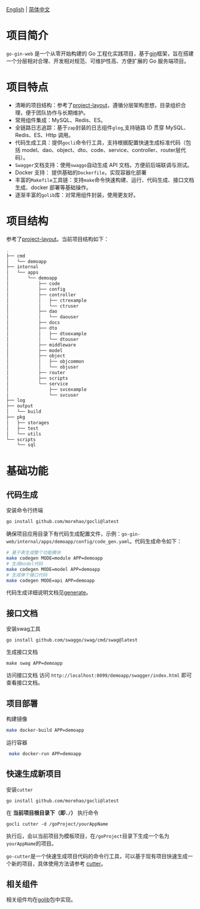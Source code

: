 [English](./README.md) | [简体中文](./README_cn.md)

# 项目简介
`go-gin-web` 是一个从零开始构建的 Go 工程化实践项目，基于[gin](https://github.com/gin-gonic/gin)框架，旨在搭建一个分层相对合理、开发相对规范、可维护性高、方便扩展的 Go 服务端项目。
# 项目特点

- 清晰的项目结构：参考了[project-layout](https://github.com/golang-standards/project-layout)，遵循分层架构思想，目录组织合理，便于团队协作与长期维护。
- 常用组件集成：MySQL、Redis、ES。
- 全链路日志追踪：基于`zap`封装的日志组件`glog`,支持链路 ID 贯穿 MySQL、Redis、ES、Http 调用。
- 代码生成工具：提供`gocli`命令行工具，支持根据配置快速生成标准代码（包括 model、dao、object、dto、code、service、controller、router层代码）。
- `Swagger`文档支持：使用`swaggo`自动生成 API 文档，方便前后端联调与测试。
- Docker 支持： 提供基础的`Dockerfile`，实现容器化部署
- 丰富的`Makefile`工具链：支持`make`命令快速构建、运行、代码生成、接口文档生成、docker 部署等基础操作。
- 逐渐丰富的`golib`库：对常用组件封装，使用更友好。

# 项目结构

参考了[project-layout](https://github.com/golang-standards/project-layout)。当前项目结构如下：
``` bash
.
├── cmd
│   └── demoapp
├── internal
│   └── apps
│       └── demoapp
│           ├── code
│           ├── config
│           ├── controller
│           │   ├── ctrexample
│           │   └── ctruser
│           ├── dao
│           │   └── daouser
│           ├── docs
│           ├── dto
│           │   ├── dtoexample
│           │   └── dtouser
│           ├── middleware
│           ├── model
│           ├── object
│           │   ├── objcommon
│           │   └── objuser
│           ├── router
│           ├── scripts
│           └── service
│               ├── svcexample
│               └── svcuser
├── log
├── output
│   └── build
├── pkg
│   ├── storages
│   ├── test
│   └── utils
└── scripts
    └── sql
```

# 基础功能

## 代码生成

安装命令行终端
```bash
go install github.com/morehao/gocli@latest
```
确保项目应用目录下有代码生成配置文件，示例：`go-gin-web/internal/apps/demoapp/config/code_gen.yaml`。代码生成命令如下：
```bash
# 基于表生成整个功能模块
make codegen MODE=module APP=demoapp
# 生成model代码
make codegen MODE=model APP=demoapp
# 生成单个接口代码
make codegen MODE=api APP=demoapp
```
代码生成详细说明文档见[generate](https://github.com/morehao/gocli?tab=readme-ov-file#generate)。

## 接口文档

安装swag工具
```shell
go install github.com/swaggo/swag/cmd/swag@latest
```
生成接口文档
``` shell
make swag APP=demoapp
```
访问接口文档
访问 `http://localhost:8099/demoapp/swagger/index.html` 即可查看接口文档。

## 项目部署
构建镜像
``` bash
make docker-build APP=demoapp
```
运行容器
``` bash
 make docker-run APP=demoapp
```

## 快速生成新项目
安装`cutter`
```shell
go install github.com/morehao/gocli@latest
```
在 **当前项目根目录下（即`./`）** 执行命令
```shell
gocli cutter -d /goProject/yourAppName
```
执行后，会以当前项目为模板项目，在`/goProject`目录下生成一个名为`yourAppName`的项目。

`go-cutter`是一个快速生成项目代码的命令行工具，可以基于现有项目快速生成一个新的项目，具体使用方法请参考 [cutter](https://github.com/morehao/gocli?tab=readme-ov-file#cutter)。


## 相关组件
相关组件均在[golib](https://github.com/morehao/golib)包中实现。

